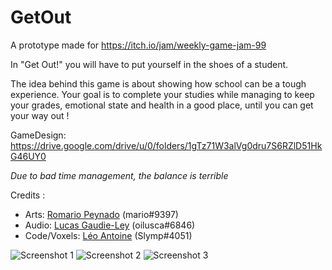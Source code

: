 # GetOut
A prototype made for https://itch.io/jam/weekly-game-jam-99

In "Get Out!"  you will have to put yourself in the shoes of a student.

The idea behind this game is about showing how school can be a tough experience. Your goal is to complete your studies while managing to keep your grades, emotional state and health in a good place, until you can get your way out !

GameDesign:
https://drive.google.com/drive/u/0/folders/1gTz71W3alVg0dru7S6RZlD51HkG46UY0  

*Due to bad time management, the balance is terrible*  

Credits :
- Arts: [Romario Peynado](https://www.artstation.com/romario11) (mario#9397)
- Audio: [Lucas Gaudie-Ley](https://lucasgaudieley.com/) (oilusca#6846)
- Code/Voxels: [Léo Antoine](https://slymp.itch.io/) (Slymp#4051)  

  
![Screenshot 1](https://img.itch.zone/aW1hZ2UvNDMyNTI0LzIxNzUyNzEucG5n/original/fetVlN.png)
![Screenshot 2](https://img.itch.zone/aW1hZ2UvNDMyNTI0LzIxNzUyNzIucG5n/original/sl4yPj.png)
![Screenshot 3](https://img.itch.zone/aW1hZ2UvNDMyNTI0LzIxNzUyNzMucG5n/original/RXqYF5.png)
